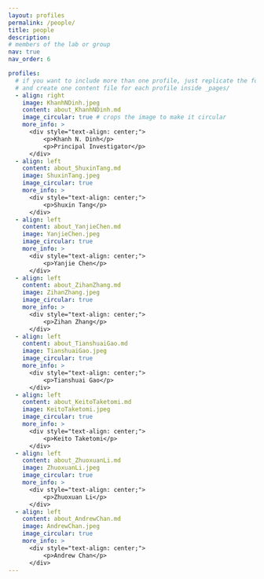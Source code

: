 ```yaml
---
layout: profiles
permalink: /people/
title: people
description: 
# members of the lab or group
nav: true
nav_order: 6

profiles:
  # if you want to include more than one profile, just replicate the following block
  # and create one content file for each profile inside _pages/
  - align: right
    image: KhanhNDinh.jpeg
    content: about_KhanhNDinh.md
    image_circular: true # crops the image to make it circular
    more_info: >
      <div style="text-align: center;">
          <p>Khanh N. Dinh</p>
          <p>Principal Investigator</p>
      </div>
  - align: left
    content: about_ShuxinTang.md
    image: ShuxinTang.jpeg
    image_circular: true 
    more_info: >
      <div style="text-align: center;">
          <p>Shuxin Tang</p>
      </div>
  - align: left
    content: about_YanjieChen.md
    image: YanjieChen.jpeg
    image_circular: true 
    more_info: >
      <div style="text-align: center;">
          <p>Yanjie Chen</p>
      </div>
  - align: left
    content: about_ZihanZhang.md
    image: ZihanZhang.jpeg
    image_circular: true 
    more_info: >
      <div style="text-align: center;">
          <p>Zihan Zhang</p>
      </div>
  - align: left
    content: about_TianshuaiGao.md
    image: TianshuaiGao.jpeg
    image_circular: true 
    more_info: >
      <div style="text-align: center;">
          <p>Tianshuai Gao</p>
      </div>
  - align: left
    content: about_KeitoTaketomi.md
    image: KeitoTaketomi.jpeg
    image_circular: true 
    more_info: >
      <div style="text-align: center;">
          <p>Keito Taketomi</p>
      </div>
  - align: left
    content: about_ZhuoxuanLi.md
    image: ZhuoxuanLi.jpeg
    image_circular: true 
    more_info: >
      <div style="text-align: center;">
          <p>Zhuoxuan Li</p>
      </div>
  - align: left
    content: about_AndrewChan.md
    image: AndrewChan.jpeg
    image_circular: true 
    more_info: >
      <div style="text-align: center;">
          <p>Andrew Chan</p>
      </div>
---
```

